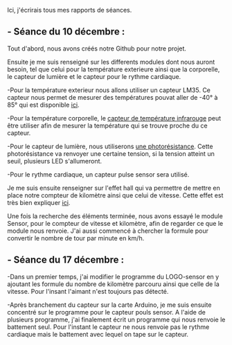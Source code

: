 Ici, j'écrirais tous mes rapports de séances.

<h2>- Séance du 10 décembre :</h2>

Tout d'abord, nous avons créés notre Github pour notre projet.

Ensuite je me suis renseigné sur les differents modules dont nous auront besoin, tel que celui pour la température exterieure ainsi que la corporelle, le capteur de lumière et le capteur pour le rythme cardiaque.

-Pour la température exterieur nous allons utiliser un capteur LM35. Ce capteur nous permet de mesurer des températures pouvat aller de -40° à 85° qui est disponible <a href="https://www.conrad.fr/p/texas-instruments-lm-335-z-capteur-de-temperature-40-a-100-c-to-92-sortie-radiale-176656">ici</a>.

-Pour la température corporelle, le <a href="https://www.amazon.fr/MLX90614-Contact-Capteur-Temp%C3%A9rature-Infrarouge/dp/B0752D444T/ref=sr_1_7?ie=UTF8&qid=1544439196&sr=8-7&keywords=capteur%20ir%20arduino%20temperature&fbclid=IwAR0lnj9VVMJnB4Qq8FSv13xZcNp527qpPXtKi6elCzo3Gd2Q6tBUgipcS5Q">capteur de température infrarouge</a> peut être utiliser afin de mesurer la température qui se trouve proche du ce capteur.

-Pour le capteur de lumière, nous utiliserons <a href="https://www.amazon.fr/Sodial-20x-Photor%C3%A9sistances-50-100-kOhms/dp/B00HUHC9D2/ref=sr_1_4?ie=UTF8&qid=1544439506&sr=8-4&keywords=photor%C3%A9sistance+arduino">une photorésistance</a>. Cette photorésistance va renvoyer une certaine tension, si la tension atteint un seuil, plusieurs LED s'allumeront.

-Pour le rythme cardiaque, un capteur pulse sensor sera utilisé.

Je me suis ensuite renseigner sur l'effet hall qui va permettre de mettre en place notre compteur de kilomètre ainsi que celui de vitesse. Cette effet est très bien expliquer <a href="http://etronics.free.fr/dossiers/analog/analog48/capthall.htm"> ici</a>.

Une fois la recherche des éléments terminée, nous avons essayé le module Sensor, pour le compteur de vitesse et kilomètre, afin de regarder ce que le module nous renvoie.
J'ai aussi commencé à chercher la formule pour convertir le nombre de tour par minute en km/h.

<h2>- Séance du 17 décembre :</h2>

-Dans un premier temps, j'ai modifier le programme du LOGO-sensor en y ajoutant les formule du nombre de kilomètre parcouru ainsi que celle de la vitesse. Pour l'insant l'aimant n'est toujours pas détecté.

-Après branchement du capteur sur la carte Arduino, je me suis ensuite concentré sur le programme pour le capteur pouls sensor. A l'aide de plusieurs programme, j'ai finalement écrit un programme qui nous renvoie le battement seul. Pour l'instant le capteur ne nous renvoie pas le rythme cardiaque mais le battement avec lequel on tape sur le capteur.

